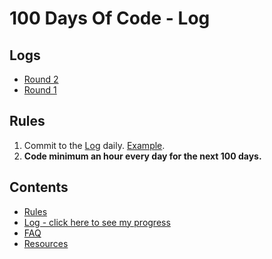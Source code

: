 # 100 Days Of Code - Log

## Logs

- [Round 2](round2.md)
- [Round 1](round1.md)

## Rules

1. Commit to the [Log](log.md) daily. [Example](https://github.com/Kallaway/100-days-kallaway-log).
2. **Code minimum an hour every day for the next 100 days.**

## Contents
* [Rules](rules.md)
* [Log - click here to see my progress](log.md)
* [FAQ](FAQ.md)
* [Resources](resources.md)
